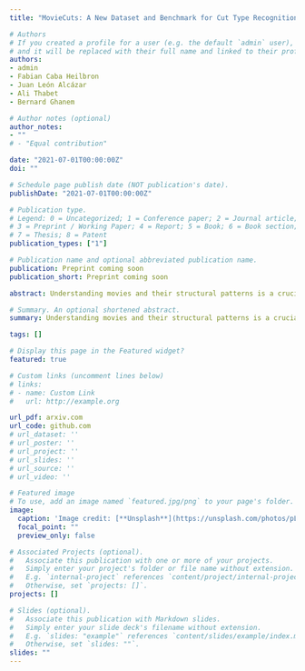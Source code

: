 ```yaml
---
title: "MovieCuts: A New Dataset and Benchmark for Cut Type Recognition"

# Authors
# If you created a profile for a user (e.g. the default `admin` user), write the username (folder name) here 
# and it will be replaced with their full name and linked to their profile.
authors:
- admin
- Fabian Caba Heilbron
- Juan León Alcázar
- Ali Thabet
- Bernard Ghanem

# Author notes (optional)
author_notes:
- ""
# - "Equal contribution"

date: "2021-07-01T00:00:00Z"
doi: ""

# Schedule page publish date (NOT publication's date).
publishDate: "2021-07-01T00:00:00Z"

# Publication type.
# Legend: 0 = Uncategorized; 1 = Conference paper; 2 = Journal article;
# 3 = Preprint / Working Paper; 4 = Report; 5 = Book; 6 = Book section;
# 7 = Thesis; 8 = Patent
publication_types: ["1"]

# Publication name and optional abbreviated publication name.
publication: Preprint coming soon 
publication_short: Preprint coming soon

abstract: Understanding movies and their structural patterns is a crucial task to decode the craft of video editing. While previous works have developed tools for general analysis such as detecting characters or recognizing cinematography properties at the shot level, less effort has been devoted to understanding the most basic video edit, **the Cut**. This paper introduces the cut type recognition task, which requires modeling of multi-modal information. To ignite research in the new task, we construct a large-scale dataset called MovieCuts, which contains more than 170K video clips labeled among ten cut types. We benchmark a series of audio-visual approaches, including some that deal with the problem's multi-modal and multi-label nature. Our best model achieves 45.7% mAP, which suggests that the task is challenging and that attaining highly accurate cut type recognition is an open research problem.

# Summary. An optional shortened abstract.
summary: Understanding movies and their structural patterns is a crucial task to decode the craft of video editing. While previous works have developed tools for general analysis such as detecting characters or recognizing cinematography properties at the shot level, less effort has been devoted to understanding the most basic video edit, **the Cut**. We construct a large-scale dataset called MovieCuts, which contains more than 170K video clips labeled among ten cut types. 

tags: []

# Display this page in the Featured widget?
featured: true

# Custom links (uncomment lines below)
# links:
# - name: Custom Link
#   url: http://example.org

url_pdf: arxiv.com
url_code: github.com
# url_dataset: ''
# url_poster: ''
# url_project: ''
# url_slides: ''
# url_source: ''
# url_video: ''

# Featured image
# To use, add an image named `featured.jpg/png` to your page's folder. 
image:
  caption: 'Image credit: [**Unsplash**](https://unsplash.com/photos/pLCdAaMFLTE)'
  focal_point: ""
  preview_only: false

# Associated Projects (optional).
#   Associate this publication with one or more of your projects.
#   Simply enter your project's folder or file name without extension.
#   E.g. `internal-project` references `content/project/internal-project/index.md`.
#   Otherwise, set `projects: []`.
projects: []

# Slides (optional).
#   Associate this publication with Markdown slides.
#   Simply enter your slide deck's filename without extension.
#   E.g. `slides: "example"` references `content/slides/example/index.md`.
#   Otherwise, set `slides: ""`.
slides: ""
---
```

